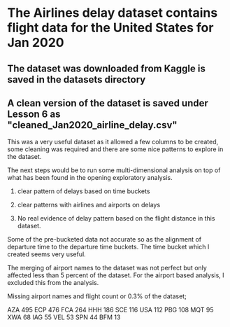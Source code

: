 
# The Airlines delay dataset contains flight data for the United States for Jan 2020

## The dataset was downloaded from Kaggle is saved in the datasets directory

## A clean version of the dataset is saved under Lesson 6 as "cleaned_Jan2020_airline_delay.csv"

This was a very useful dataset as it allowed a few columns to be created, some cleaning was required and there are some nice patterns to explore in the dataset.

The next steps would be to run some multi-dimensional analysis on top of what has been found in the opening exploratory analysis.

1. clear pattern of delays based on time buckets

2. clear patterns with airlines and airports on delays

3. No real evidence of delay pattern based on the flight distance in this dataset.


Some of the pre-bucketed data not accurate so as the alignment of departure time to the departure time buckets. The time bucket which I created seems very useful.

The merging of airport names to the dataset was not perfect but only affected less than 5 percent of the dataset. For the airport based analysis, I excluded this from the analysis.

Missing airport names and flight count or 0.3% of the dataset;

AZA    495
ECP    476
FCA    264
HHH    186
SCE    116
USA    112
PBG    108
MQT     95
XWA     68
IAG     55
VEL     53
SPN     44
BFM     13
